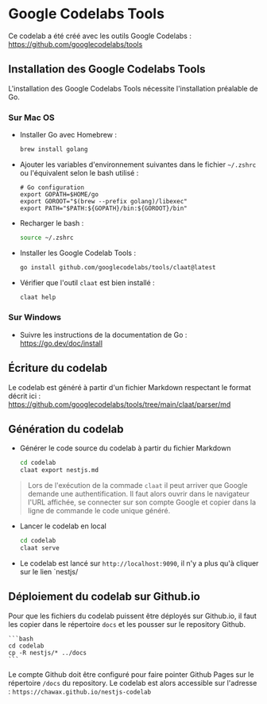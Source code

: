 # Google Codelabs Tools

Ce codelab a été créé avec les outils Google Codelabs : https://github.com/googlecodelabs/tools

## Installation des Google Codelabs Tools

L'installation des Google Codelabs Tools nécessite l'installation préalable de Go.

### Sur Mac OS

- Installer Go avec Homebrew :

    ```bash
    brew install golang
    ```

- Ajouter les variables d'environnement suivantes dans le fichier `~/.zshrc` ou l'équivalent selon le bash utilisé :

    ```
    # Go configuration
    export GOPATH=$HOME/go
    export GOROOT="$(brew --prefix golang)/libexec"
    export PATH="$PATH:${GOPATH}/bin:${GOROOT}/bin"
    ```

- Recharger le bash :

    ```bash
    source ~/.zshrc
    ```

- Installer les Google Codelab Tools :

    ```bash
    go install github.com/googlecodelabs/tools/claat@latest
    ```

- Vérifier que l'outil `claat` est bien installé :

    ```bash
    claat help
    ```

### Sur Windows

- Suivre les instructions de la documentation de Go : https://go.dev/doc/install

## Écriture du codelab

Le codelab est généré à partir d'un fichier Markdown respectant le format décrit ici :
https://github.com/googlecodelabs/tools/tree/main/claat/parser/md

## Génération du codelab

- Générer le code source du codelab à partir du fichier Markdown

    ```bash
    cd codelab
    claat export nestjs.md
    ```

> Lors de l'exécution de la commade `claat` il peut arriver que Google demande une authentification. Il faut alors ouvrir dans le navigateur l'URL affichée, se connecter sur son compte Google et copier dans la ligne de commande le code unique généré.

- Lancer le codelab en local

    ```bash
    cd codelab
    claat serve
    ```

- Le codelab est lancé sur `http://localhost:9090`, il n'y a plus qu'à cliquer sur le lien `nestjs/

## Déploiement du codelab sur Github.io

Pour que les fichiers du codelab puissent être déployés sur Github.io, il faut les copier dans le répertoire `docs` et les pousser sur le repository Github.

    ```bash
    cd codelab
    cp -R nestjs/* ../docs
    ```

Le compte Github doit être configuré pour faire pointer Github Pages sur le répertoire `/docs` du repository. Le codelab est alors accessible sur l'adresse : `https://chawax.github.io/nestjs-codelab`
